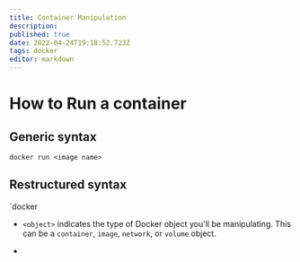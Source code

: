 ```yaml
---
title: Container Manipulation
description: 
published: true
date: 2022-04-24T19:18:52.723Z
tags: docker
editor: markdown
---
```


# How to Run a container
## Generic syntax
`docker run <image name>`

## Restructured syntax
`docker <object> <command> <options>

- `<object>` indicates the type of Docker object you'll be manipulating. This can be a `container`, `image`, `network`, or `volume` object.

- 